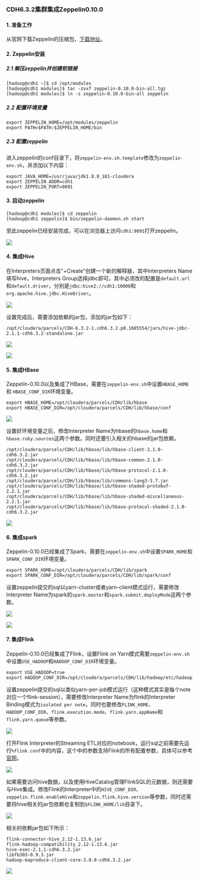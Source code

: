### CDH6.3.2集群集成Zeppelin0.10.0

#### 1. 准备工作

从官网下载Zeppelin的压缩包，[下载地址](https://downloads.apache.org/zeppelin/zeppelin-0.10.0/zeppelin-0.10.0-bin-all.tgz)。

#### 2. Zeppelin安装

##### 2.1 解压zeppelin并创建软链接

```shell
[hadoop@cdh1 ~]$ cd /opt/modules
[hadoop@cdh1 modules]$ tar -zvxf zeppelin-0.10.0-bin-all.tgz
[hadoop@cdh1 modules]$ ln -s zeppelin-0.10.0-bin-all zeppelin
```

##### 2.2 配置环境变量

```shell
export ZEPPELIN_HOME=/opt/modules/zeppelin
export PATH=$PATH:$ZEPPELIN_HOME/bin
```

##### 2.3 配置zeppelin

进入zeppelin的conf目录下，将`zeppelin-env.sh.template`修改为`zeppelin-env.sh`，并添加以下内容：

```shell
export JAVA_HOME=/usr/java/jdk1.8.0_181-cloudera
export ZEPPELIN_ADDR=cdh1
export ZEPPELIN_PORT=9091
```

#### 3. 启动zeppelin

```shell
[hadoop@cdh1 modules]$ cd zeppelin
[hadoop@cdh1 zeppelin]$ bin/zeppelin-daemon.sh start
```

至此zeppelin已经安装完成，可以在浏览器上访问`cdh1:9091`打开zeppelin。

![](images/zeppelin-web.jpg)

#### 4. 集成Hive

在Interpreters页面点击"+Create"创建一个新的解释器，其中Interpreters Name填写hive，Interpreters Group选择jdbc即可，其中必须改的配置是`default.url`和`default.driver`，分别是`jdbc:hive2://cdh1:10000`和`org.apache.hive.jdbc.HiveDriver`。

![](images/interpreter-hive-setting.jpg)

设置完成后，需要添加依赖的jar包，添加的jar包如下：

```
/opt/cloudera/parcels/CDH-6.3.2-1.cdh6.3.2.p0.1605554/jars/hive-jdbc-2.1.1-cdh6.3.2-standalone.jar
```

![](images/interpreter-hive-jar.jpg)

![](images/interpreter-hive-sql.jpg)

#### 5. 集成HBase

Zeppelin-0.10.0以及集成了HBase，需要在`zeppelin-env.sh`中设置`HBASE_HOME`和 `HBASE_CONF_DIR`环境变量。

```shell
export HBASE_HOME=/opt/cloudera/parcels/CDH/lib/hbase
export HBASE_CONF_DIR=/opt/cloudera/parcels/CDH/lib/hbase/conf
```

![](images/interpreter-hbase-setting.jpg)

设置好环境变量之后，修改Interpreter Name为hbase的`hbase.home`和`hbase.ruby.sources`这两个参数。同时还要引入相关的hbase的jar包依赖。

```
/opt/cloudera/parcels/CDH/lib/hbase/lib/hbase-client-2.1.0-cdh6.3.2.jar
/opt/cloudera/parcels/CDH/lib/hbase/lib/hbase-common-2.1.0-cdh6.3.2.jar
/opt/cloudera/parcels/CDH/lib/hbase/lib/hbase-protocol-2.1.0-cdh6.3.2.jar
/opt/cloudera/parcels/CDH/lib/hbase/lib/commons-lang3-3.7.jar
/opt/cloudera/parcels/CDH/lib/hbase/lib/hbase-shaded-protobuf-2.2.1.jar
/opt/cloudera/parcels/CDH/lib/hbase/lib/hbase-shaded-miscellaneous-2.2.1.jar
/opt/cloudera/parcels/CDH/lib/hbase/lib/hbase-protocol-shaded-2.1.0-cdh6.3.2.jar
```

![](images/)

#### 6. 集成spark

Zeppelin-0.10.0已经集成了Spark，需要在`zeppelin-env.sh`中设置`SPARK_HOME`和`SPARK_CONF_DIR`环境变量。

```shell
export SPARK_HOME=/opt/cloudera/parcels/CDH/lib/spark
export SPARK_CONF_DIR=/opt/cloudera/parcels/CDH/lib/spark/conf
```

设置zeppelin提交的sql以yarn-cluster或者yarn-client模式运行，需要修改Interpreter Name为spark的`spark.master`和`spark.submit.deployMode`这两个参数。

![](images/interpreter-spark-setting.jpg)

![](images/interpreter-spark-sql.jpg)

#### 7. 集成Flink

Zeppelin-0.10.0已经集成了Flink，设置Flink on Yarn模式需要`zeppelin-env.sh`中设置`USE_HADOOP`和`HADOOP_CONF_DIR`环境变量。

```shell
export USE_HADOOP=true
export HADOOP_CONF_DIR=/opt/cloudera/parcels/CDH/lib/hadoop/etc/hadoop
```

设置zeppelin提交的sql以类似yarn-per-job模式运行（这种模式其实是每个note对应一个flink-session），需要修改Interpreter Name为flink的Interpreter Binding模式为`isolated per note`，同时也要修改`FLINK_HOME`、`HADOOP_CONF_DIR`、`flink.execution.mode`、`flink.yarn.appName`和`flink.yarn.queue`等参数。

![](images/interpreter-flink-setting.jpg)

打开Flink Interpreter的Streaming ETL对应的notebook，运行sql之前需要先运行`%flink.conf`中的内容，这个中的参数支持Flink的所有配置参数，具体可以参考[官网](https://nightlies.apache.org/flink/flink-docs-release-1.13/docs/deployment/config/)。

![](images/interpreter-flink-sql.jpg)

如果需要访问hive数据，以及使用HiveCatalog管理FlinkSQL的元数据，则还需要与Hive集成。修改Flink的Interpreter中的`HIVE_CONF_DIR`、`zeppelin.flink.enableHive`和`zeppelin.flink.hive.version`等参数，同时还需要将hive相关的jar包依赖也复制到`$FLINK_HOME/lib`目录下。

![](images/interpreter-flink-setting-hive.jpg)

相关的依赖jar包如下所示：

```
flink-connector-hive_2.12-1.13.6.jar
flink-hadoop-compatibility_2.12-1.13.6.jar
hive-exec-2.1.1-cdh6.3.2.jar
libfb303-0.9.3.jar
hadoop-mapreduce-client-core-3.0.0-cdh6.3.2.jar
```

![](images/interpreter-flink-sql-hive.jpg)